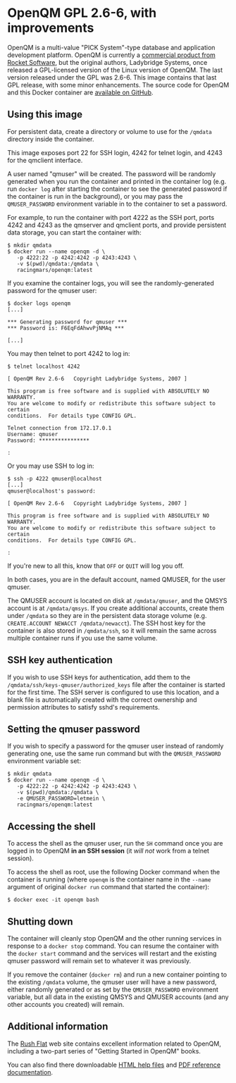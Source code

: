 OpenQM GPL 2.6-6, with improvements
===================================

OpenQM is a multi-value "PICK System"-type database and application
development platform. OpenQM is currently a [commercial product from Rocket
Software][1], but the original authors, Ladybridge Systems, once released a
GPL-licensed version of the Linux version of OpenQM. The last version released
under the GPL was 2.6-6. This image contains that last GPL release, with some
minor enhancements. The source code for OpenQM and this Docker container are
[available on GitHub][2].

[1]: https://www.rocketsoftware.com/products/rocket-multivalue-application-development-platform/rocket-open-qm
[2]: https://github.com/racingmars/openqm/

Using this image
----------------

For persistent data, create a directory or volume to use for the `/qmdata`
directory inside the container.

This image exposes port 22 for SSH login, 4242 for telnet login, and 4243 for
the qmclient interface.

A user named "qmuser" will be created. The password will be randomly generated
when you run the container and printed in the container log (e.g. run `docker
log` after starting the container to see the generated password if the
container is run in the background), or you may pass the `QMUSER_PASSWORD`
environment variable in to the container to set a password.

For example, to run the container with port 4222 as the SSH port, ports 4242
and 4243 as the qmserver and qmclient ports, and provide persistent data
storage, you can start the container with:

```plaintext
$ mkdir qmdata
$ docker run --name openqm -d \
   -p 4222:22 -p 4242:4242 -p 4243:4243 \
   -v $(pwd)/qmdata:/qmdata \
   racingmars/openqm:latest
```

If you examine the container logs, you will see the randomly-generated
password for the qmuser user:

```plaintext
$ docker logs openqm
[...]

*** Generating password for qmuser ***
*** Password is: F6EqFdAhwvPjNMAq ***

[...]
```

You may then telnet to port 4242 to log in:

```plaintext
$ telnet localhost 4242

[ OpenQM Rev 2.6-6   Copyright Ladybridge Systems, 2007 ]

This program is free software and is supplied with ABSOLUTELY NO WARRANTY.
You are welcome to modify or redistribute this software subject to certain
conditions.  For details type CONFIG GPL.

Telnet connection from 172.17.0.1
Username: qmuser
Password: ****************

:
```

Or you may use SSH to log in:

```plaintext
$ ssh -p 4222 qmuser@localhost
[...]
qmuser@localhost's password: 

[ OpenQM Rev 2.6-6   Copyright Ladybridge Systems, 2007 ]

This program is free software and is supplied with ABSOLUTELY NO WARRANTY.
You are welcome to modify or redistribute this software subject to certain
conditions.  For details type CONFIG GPL.

:
```

If you're new to all this, know that `OFF` or `QUIT` will log you off.

In both cases, you are in the default account, named QMUSER, for the
user qmuser.

The QMUSER account is located on disk at `/qmdata/qmuser`, and the QMSYS
account is at `/qmdata/qmsys`. If you create additional accounts, create them
under `/qmdata` so they are in the persistent data storage volume (e.g.
`CREATE.ACCOUNT NEWACCT /qmdata/newacct`). The SSH host key for the container
is also stored in `/qmdata/ssh`, so it will remain the same across multiple
container runs if you use the same volume.

SSH key authentication
----------------------

If you wish to use SSH keys for authentication, add them to the
`/qmdata/ssh/keys-qmuser/authorized_keys` file after the container is started
for the first time. The SSH server is configured to use this location, and a
blank file is automatically created with the correct ownership and permission
attributes to satisfy sshd's requirements.

Setting the qmuser password
---------------------------

If you wish to specify a password for the qmuser user instead of randomly
generating one, use the same run command but with the `QMUSER_PASSWORD`
environment variable set:

```plaintext
$ mkdir qmdata
$ docker run --name openqm -d \
   -p 4222:22 -p 4242:4242 -p 4243:4243 \
   -v $(pwd)/qmdata:/qmdata \
   -e QMUSER_PASSWORD=letmein \
   racingmars/openqm:latest
```

Accessing the shell
-------------------

To access the shell as the qmuser user, run the `SH` command once you are
logged in to OpenQM **in an SSH session** (it *will not* work from a telnet
session).

To access the shell as root, use the following Docker command when the
container is running (where `openqm` is the container name in the `--name`
argument of original `docker run` command that started the container):

```plaintext
$ docker exec -it openqm bash
```

Shutting down
-------------

The container will cleanly stop OpenQM and the other running services in
response to a `docker stop` command. You can resume the container with the
`docker start` command and the services will restart and the existing qmuser
password will remain set to whatever it was previously.

If you remove the container (`docker rm`) and run a new container pointing to
the existing `/qmdata` volume, the qmuser user will have a new password,
either randomly generated or as set by the `QMUSER_PASSWORD` environment
variable, but all data in the existing QMSYS and QMUSER accounts (and any
other accounts you created) will remain.

Additional information
----------------------

The [Rush Flat][3] web site contains excellent information related to OpenQM,
including a two-part series of "Getting Started in OpenQM" books.

You can also find there downloadable [HTML help files][4] and [PDF reference
documentation][5].

[3]: https://www.rushflat.co.nz/multi-value
[4]: http://www.rushflat.co.nz/files/qmhelp_2-6-6.tar.gz
[5]: http://www.rushflat.co.nz/files/qmdocs_2-6-6.tar.gz
